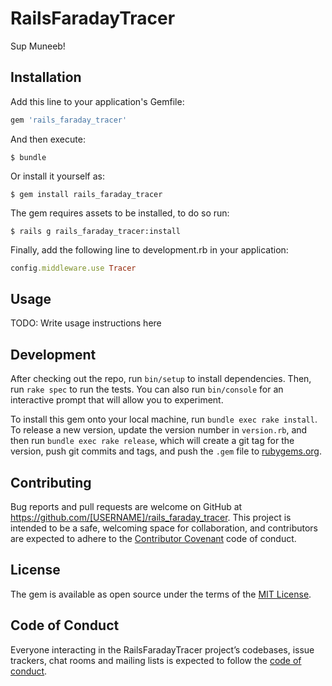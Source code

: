 # RailsFaradayTracer

Sup Muneeb!

## Installation

Add this line to your application's Gemfile:

```ruby
gem 'rails_faraday_tracer'
```

And then execute:

    $ bundle

Or install it yourself as:

    $ gem install rails_faraday_tracer

The gem requires assets to be installed, to do so run:

    $ rails g rails_faraday_tracer:install

Finally, add the following line to development.rb in your application:

```ruby
config.middleware.use Tracer
```

## Usage

TODO: Write usage instructions here

## Development

After checking out the repo, run `bin/setup` to install dependencies. Then, run `rake spec` to run the tests. You can also run `bin/console` for an interactive prompt that will allow you to experiment.

To install this gem onto your local machine, run `bundle exec rake install`. To release a new version, update the version number in `version.rb`, and then run `bundle exec rake release`, which will create a git tag for the version, push git commits and tags, and push the `.gem` file to [rubygems.org](https://rubygems.org).

## Contributing

Bug reports and pull requests are welcome on GitHub at https://github.com/[USERNAME]/rails_faraday_tracer. This project is intended to be a safe, welcoming space for collaboration, and contributors are expected to adhere to the [Contributor Covenant](http://contributor-covenant.org) code of conduct.

## License

The gem is available as open source under the terms of the [MIT License](http://opensource.org/licenses/MIT).

## Code of Conduct

Everyone interacting in the RailsFaradayTracer project’s codebases, issue trackers, chat rooms and mailing lists is expected to follow the [code of conduct](https://github.com/[USERNAME]/rails_faraday_tracer/blob/master/CODE_OF_CONDUCT.md).
